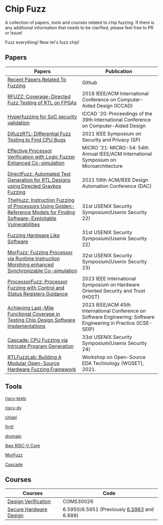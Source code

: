 # Chip Fuzz

A collection of papers, tools and courses related to chip fuzzing. If there is any additional information that needs to be clarified, please feel free to PR or Issue!

Fuzz everything! Now let's fuzz chip!

## Papers
| Papers| Publication |
| --- | --- |
| [Recent Papers Related To Fuzzing](https://github.com/wcventure/FuzzingPaper)  | Github  |
| [RFUZZ: Coverage-Directed Fuzz Testing of RTL on FPGAs](https://dl.acm.org/doi/10.1145/3240765.3240842) | 2018 IEEE/ACM International Conference on Computer-Aided Design (ICCAD)|
| [Hyperfuzzing for SoC security validation](https://dl.acm.org/doi/10.1145/3400302.3415709) |  ICCAD '20: Proceedings of the 39th International Conference on Computer-Aided Design  |
| [DifuzzRTL: Differential Fuzz Testing to Find CPU Bugs](https://ieeexplore.ieee.org/document/9519470) | 2021 IEEE Symposium on Security and Privacy (SP) |
| [Effective Processor Verification with Logic Fuzzer Enhanced Co-simulation](https://dl.acm.org/doi/10.1145/3466752.3480092) |  MICRO '21: MICRO-54: 54th Annual IEEE/ACM International Symposium on Microarchitecture |
| [DirectFuzz: Automated Test Generation for RTL Designs using Directed Graybox Fuzzing](https://ieeexplore.ieee.org/document/9586289/) |  2021 58th ACM/IEEE Design Automation Conference (DAC)  |
| [TheHuzz: Instruction Fuzzing of Processors Using Golden-Reference Models for Finding Software-Exploitable Vulnerabilities](https://www.usenix.org/conference/usenixsecurity22/presentation/kande) |   31st USENIX Security Symposium(Usenix Security 22)  |
| [Fuzzing Hardware Like Software](https://www.usenix.org/conference/usenixsecurity22/presentation/trippel) |  31st USENIX Security Symposium(Usenix Security 22)  |
| [MorFuzz: Fuzzing Processor via Runtime Instruction Morphing enhanced Synchronizable Co-simulation](https://www.usenix.org/conference/usenixsecurity23/presentation/xu-jinyan) |  32st USENIX Security Symposium(Usenix Security 23)  |
| [ProcessorFuzz: Processor Fuzzing with Control and Status Registers Guidance](https://ieeexplore.ieee.org/document/10133714) |  2023 IEEE International Symposium on Hardware Oriented Security and Trust (HOST)  |
| [Achieving Last-Mile Functional Coverage in Testing Chip Design Software Implementations](https://ieeexplore.ieee.org/document/10172806) |  2023 IEEE/ACM 45th International Conference on Software Engineering: Software Engineering in Practice (ICSE-SEIP)  |
| [Cascade: CPU Fuzzing via Intricate Program Generation](https://comsec.ethz.ch/research/hardware-design-security/cascade-cpu-fuzzing-via-intricate-program-generation/) | 33st USENIX Security Symposium(Usenix Security 24)   |
| [RTLFuzzLab: Building A Modular Open-Source Hardware Fuzzing Framework](https://woset-workshop.github.io/PDFs/2021/a10.pdf) |  Workshop on Open-Source EDA Technology (WOSET), 2021.  |

<!-- 
| []() |    |
| []() |    | -->

## Tools

[riscv-tests](https://github.com/riscv-software-src/riscv-tests) 

[riscv-dv](https://github.com/chipsalliance/riscv-dv) 

[chisel](https://github.com/chipsalliance/chisel) 

[firrtl](https://github.com/chipsalliance/firrtl) 

[dromajo](https://github.com/chipsalliance/dromajo) 

[Ibex RISC-V Core](https://github.com/lowRISC/ibex) 

[MorFuzz](https://github.com/sycuricon/MorFuzz)

[Cascade](https://github.com/comsec-group/cascade-artifacts)

<!--
[]() 
-->


## Courses
|  Courses  |  Code  |
|-------|-------|
| [Design Verification](https://uobdv.github.io/Design-Verification/) | COMS30026 |
| [Secure Hardware Design](https://shd.mit.edu/2024/) | 6.5950/6.5951 (Previously [6.S983](csg.csail.mit.edu/6.S983/) and 6.888) |
